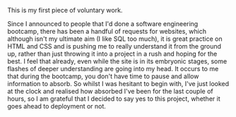 This is my first piece of voluntary work.

Since I announced to people that I'd done a software engineering
bootcamp, there has been a handful of requests for websites, which
although isn't my ultimate aim (I like SQL too much), it is
great practice on HTML and CSS and is pushing me to really 
understand it from the ground up, rather than just throwing it
into a project in a rush and hoping for the best. I feel that
already, even while the site is in its embryonic stages, some
flashes of deeper understanding are going into my head. It occurs
to me that during the bootcamp, you don't have time to pause
and allow information to absorb. So whilst I was hesitant to
begin with, I've just looked at the clock and realised how 
absorbed I've been for the last couple of hours, so I am 
grateful that I decided to say yes to this project, whether it
goes ahead to deployment or not.